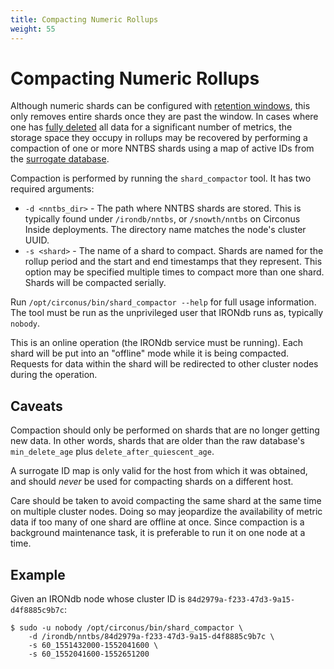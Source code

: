 ```yaml
---
title: Compacting Numeric Rollups
weight: 55
---
```


# Compacting Numeric Rollups

Although numeric shards can be configured with [retention
windows](/irondb/getting-started/configuration/#nntbs), this only removes
entire shards once they are past the window. In cases where one has [fully
deleted](/irondb/api/data-deletion/#deleting-all-data-for-a-metric-or-a-set-of-metrics)
all data for a significant number of metrics, the storage space they occupy in
rollups may be recovered by performing a compaction of one or more NNTBS shards
using a map of active IDs from the [surrogate
database](/irondb/getting-started/configuration/#surrogate_database).

Compaction is performed by running the `shard_compactor` tool. It has two
required arguments:
* `-d <nntbs_dir>` - The path where NNTBS shards are stored. This is typically found
  under `/irondb/nntbs`, or `/snowth/nntbs` on Circonus Inside deployments. The
  directory name matches the node's cluster UUID.
* `-s <shard>` - The name of a shard to compact. Shards are named for the
  rollup period and the start and end timestamps that they represent. This
  option may be specified multiple times to compact more than one shard. Shards
  will be compacted serially.

Run `/opt/circonus/bin/shard_compactor --help` for full usage information. The
tool must be run as the unprivileged user that IRONdb runs as, typically
`nobody`.

This is an online operation (the IRONdb service must be running). Each shard
will be put into an "offline" mode while it is being compacted. Requests for
data within the shard will be redirected to other cluster nodes during the
operation.

## Caveats

Compaction should only be performed on shards that are no longer getting new
data. In other words, shards that are older than the raw database's
`min_delete_age` plus `delete_after_quiescent_age`.

A surrogate ID map is only valid for the host from which it was obtained, and
should _never_ be used for compacting shards on a different host.

Care should be taken to avoid compacting the same shard at the same time on
multiple cluster nodes. Doing so may jeopardize the availability of metric data
if too many of one shard are offline at once. Since compaction is a background
maintenance task, it is preferable to run it on one node at a time.

## Example

Given an IRONdb node whose cluster ID is
`84d2979a-f233-47d3-9a15-d4f8885c9b7c`:

```
$ sudo -u nobody /opt/circonus/bin/shard_compactor \
    -d /irondb/nntbs/84d2979a-f233-47d3-9a15-d4f8885c9b7c \
    -s 60_1551432000-1552041600 \
    -s 60_1552041600-1552651200
```
